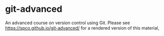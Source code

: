 git-advanced
==========

An advanced course on version control using Git.
Please see <https://spco.github.io/git-advanced/> for a rendered version of this material,
